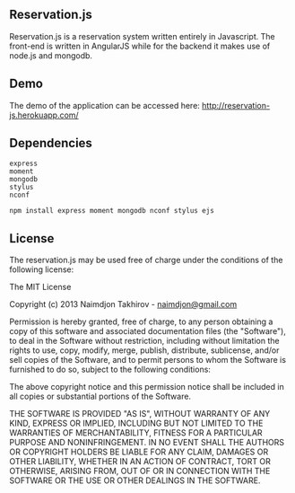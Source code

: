 Reservation.js
----------------------
Reservation.js is a reservation system written entirely in Javascript. The front-end is written in AngularJS while for the backend it makes use of node.js and mongodb.

Demo
----
The demo of the application can be accessed here: http://reservation-js.herokuapp.com/



Dependencies
----
    express
    moment
    mongodb
    stylus
    nconf

    npm install express moment mongodb nconf stylus ejs

<!--express --sessions --css stylus --ejs reservation.js-->

License
-------
The reservation.js may be used free of charge under the conditions
of the following license:

The MIT License

Copyright (c) 2013 Naimdjon Takhirov - naimdjon@gmail.com

Permission is hereby granted, free of charge, to any person obtaining a copy
of this software and associated documentation files (the "Software"), to deal
in the Software without restriction, including without limitation the rights
to use, copy, modify, merge, publish, distribute, sublicense, and/or sell
copies of the Software, and to permit persons to whom the Software is
furnished to do so, subject to the following conditions:

The above copyright notice and this permission notice shall be included in
all copies or substantial portions of the Software.

THE SOFTWARE IS PROVIDED "AS IS", WITHOUT WARRANTY OF ANY KIND, EXPRESS OR
IMPLIED, INCLUDING BUT NOT LIMITED TO THE WARRANTIES OF MERCHANTABILITY,
FITNESS FOR A PARTICULAR PURPOSE AND NONINFRINGEMENT. IN NO EVENT SHALL THE
AUTHORS OR COPYRIGHT HOLDERS BE LIABLE FOR ANY CLAIM, DAMAGES OR OTHER
LIABILITY, WHETHER IN AN ACTION OF CONTRACT, TORT OR OTHERWISE, ARISING FROM,
OUT OF OR IN CONNECTION WITH THE SOFTWARE OR THE USE OR OTHER DEALINGS IN
THE SOFTWARE.
